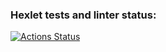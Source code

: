 ### Hexlet tests and linter status:
[![Actions Status](https://github.com/vitalii88/frontend-project-lvl4/workflows/hexlet-check/badge.svg)](https://github.com/vitalii88/frontend-project-lvl4/actions)